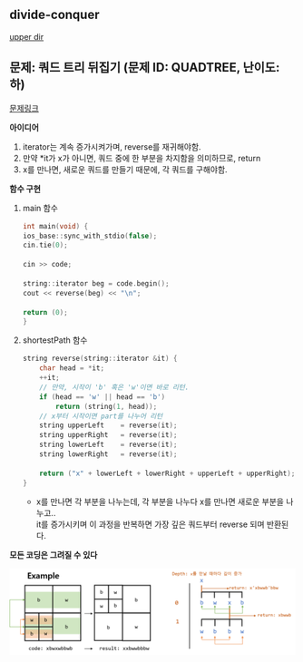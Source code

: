 ## divide-conquer
[upper dir](../)

## 문제: 쿼드 트리 뒤집기 (문제 ID: QUADTREE, 난이도: 하)
[문제링크](https://algospot.com/judge/problem/read/QUADTREE)

**아이디어**
1. iterator는 계속 증가시켜가며, reverse를 재귀해야함.
2. 만약 *it가 x가 아니면, 쿼드 중에 한 부분을 차지함을 의미하므로, return
3. x를 만나면, 새로운 쿼드를 만들기 때문에, 각 쿼드를 구해야함.

**함수 구현**
1. main 함수
    ```cpp
    int main(void) {
	ios_base::sync_with_stdio(false);
	cin.tie(0);
	
	cin >> code;

	string::iterator beg = code.begin();
	cout << reverse(beg) << "\n";
	
	return (0);
	}
    ```

2. shortestPath 함수
    ```cpp
	string reverse(string::iterator &it) {
		char head = *it;
		++it;
		// 만약, 시작이 'b' 혹은 'w'이면 바로 리턴.
		if (head == 'w' || head == 'b')
			return (string(1, head));
		// x부터 시작이면 part를 나누어 리턴
		string upperLeft	= reverse(it); 
		string upperRight	= reverse(it); 
		string lowerLeft	= reverse(it);  
		string lowerRight	= reverse(it);

		return ("x" + lowerLeft + lowerRight + upperLeft + upperRight);
	}
    ```
    - x를 만나면 각 부분을 나누는데, 각 부분을 나누다 x를 만나면 새로운 부분을 나누고..   
	it를 증가시키며 이 과정을 반복하면 가장 깊은 쿼드부터 reverse 되며 반환된다.

**모든 코딩은 그려질 수 있다**  
<p align="left">
    <img src="./Algorithm.png" alt="Algorithm">
</p>